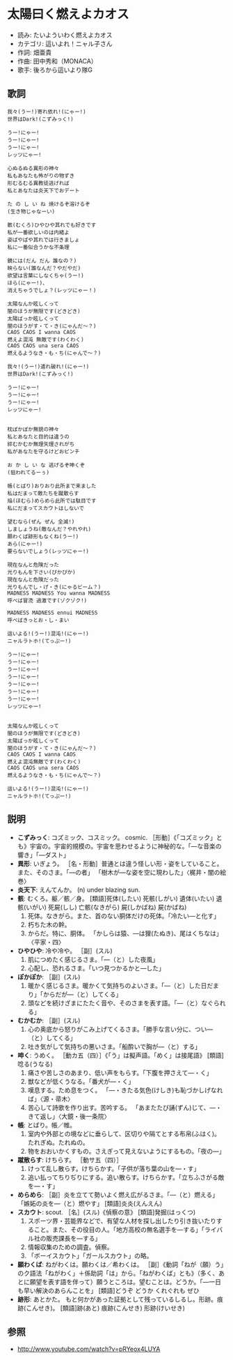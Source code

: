 太陽曰く燃えよカオス
=====================

- 読み: たいよういわく燃えよカオス
- カテゴリ: 這いよれ！ニャル子さん
- 作詞: 畑亜貴
- 作曲: 田中秀和（MONACA）
- 歌手: 後ろから這いより隊G


歌詞
-----

    我々(うー!)寄れ依れ!(にゃー!)
    世界はDark!(こずみっく!)

    うー!にゃー!
    うー!にゃー!
    うー!にゃー!
    レッツにゃー!

    心ぬるぬる異形の神々
    私もあなたも怖がりの物ずき
    形むるむる異教徒逃げれば
    私とあなたは炎天下でおデート

    た の し い ね 焼けるぞ溶けるぞ
    (生き物じゃなーい)

    骸(むくろ)ひやひや其れでも好きです
    私が一番欲しいのは内緒よ
    姿ぱやぱや其れでは行きましょ
    私に一番似合うかな不条理

    鏡には(だん だん 誰なの？)
    映らない(誰なんだ？やだやだ)
    欲望は言葉にしなくちゃ(うー!)
    ほら(にゃー!)、
    消えちゃうでしょ？(レッツにゃー！)

    太陽なんか眩しくって
    闇のほうが無限です(どきどき)
    太陽ばっか眩しくって
    闇のほうがす・て・き(にゃんだ～？)
    CAOS CAOS I wanna CAOS
    燃えよ混沌 無敵です(わくわく)
    CAOS CAOS una sera CAOS
    燃えるようなき・も・ち(にゃんで～？)

    我々!(うー!)遣れ破れ!(にゃー!)
    世界はDark!(こずみっく!)

    うー!にゃー!
    うー!にゃー!
    うー!にゃー!
    レッツにゃー!


    枕ぽかぽか無貌の神々
    私とあなたと目的は違うの
    絆むかむか無理矢理されがち
    私があなたを守るけどおピンチ

    お か し い な 逃げるぞ呻くぞ
    (狙われてるーぅ)

    帳(とばり)おりおり此所まで来ました
    私はだまって敵たちを蹴散らす
    焔(ほむら)めらめら此所では駄目です
    私にだまってスカウトはしないで

    望むなら(ぜん ぜん 全滅!)
    しましょうね(敵なんだ？やれやれ)
    願わくば跡形もなくね(うー!)
    あら(にゃー!)
    要らないでしょう(レッツにゃー!)

    現在なんと危険だった
    光りもんを下さい(ぴかぴか)
    現在なんと危険だった
    光りもんでし・げ・き(にゃるビーム？)
    MADNESS MADNESS You wanna MADNESS
    呼べば冒涜 過激です(ゾクゾク!)

    MADNESS MADNESS ennui MADNESS
    呼べばきっとお・し・まい

    這いよる!(うー!)混沌!(にゃー!)
    ニャルラトホ!(てっぷー!)

    うー!にゃー!
    うー!にゃー!
    うー!にゃー!
    うー!にゃー!
    うー!にゃー!
    うー!にゃー!
    うー!にゃー!
    レッツにゃー!


    太陽なんか眩しくって
    闇のほうが無限です(どきどき)
    太陽ばっか眩しくって
    闇のほうがす・て・き(にゃんだ～？)
    CAOS CAOS I wanna CAOS
    燃えよ混沌無敵です(わくわく)
    CAOS CAOS una sera CAOS
    燃えるようなき・も・ち(にゃんで～？)

    這いよる!(うー!)混沌!(にゃー!)
    ニャルラトホ!(てっぷー!)


説明
-----


- **こずみっく**: コズミック、コスミック。 cosmic.  ［形動］《「コズミック」とも》宇宙の。宇宙的規模の。宇宙を思わせるように神秘的な。「―な音楽の響き」「―ダスト」
- **異形**: いぎょう。 ［名・形動］普通とは違う怪しい形・姿をしていること。また、そのさま。「―の者」 「樹木が―な姿を空に現わした」〈梶井・闇の絵巻〉
- **炎天下**: えんてんか。 (n) under blazing sun.
- **骸**: むくろ。躯／骸／身。 [類語]死体(したい) 死骸(しがい) 遺体(いたい) 遺骸(いがい) 死屍(しし) 亡骸(なきがら) 屍(しかばね) 屍(かばね) 
    1. 死体。なきがら。また、首のない胴体だけの死体。「冷たい―と化す」
    2. 朽ちた木の幹。
    3. からだ。特に、胴体。 「かしらは猿、―は狸(たぬき)、尾はくちなは」〈平家・四〉
- **ひやひや**: 冷や冷や。 ［副］(スル)
    1. 肌につめたく感じるさま。「―（と）した夜風」
    2. 心配し、恐れるさま。「いつ見つかるかと―した」
- **ぽかぽか**: ［副］(スル)
    1. 暖かく感じるさま。暖かくて気持ちのよいさま。「―（と）した日だまり」「からだが―（と）してくる」
    2. 頭などを続けざまにたたく音や、そのさまを表す語。「―（と）なぐられる」
- **むかむか**: ［副］(スル)
    1. 心の奥底から怒りがこみ上げてくるさま。「勝手な言い分に、つい―（と）してくる」
    2. 吐き気がして気持ちの悪いさま。「船酔いで胸が―（と）する」
- **呻く**: うめく。 ［動カ五（四）］《「う」は擬声語。「めく」は接尾語》 [類語]唸る(うなる) 
    1. 痛さや苦しさのあまり、低い声をもらす。「下腹を押さえて―・く」
    2. 獣などが低くうなる。「番犬が―・く」
    3. 嘆息する。ため息をつく。 「―・きたる気色(けしき)も恥づかしげなれば」〈源・帚木〉
    4. 苦心して詩歌を作り出す。苦吟する。 「あまたたび誦(ずん)じて、―・きて返し」〈大鏡・後一条院〉
- **帳**: とばり。帳／帷。
    1. 室内や外部との境などに垂らして、区切りや隔てとする布帛(ふはく)。たれぎぬ。たれぬの。
    2. 物をおおいかくすもの。さえぎって見えないようにするもの。「夜の―」
- **蹴散らす**: けちらす。 ［動サ五（四）］
    1. けって乱し散らす。けちらかす。「子供が落ち葉の山を―・す」
    2. 追い払ってちりぢりにする。追い散らす。けちらかす。「立ちふさがる敵を―・す」
- **めらめら**: ［副］炎を立てて勢いよく燃え広がるさま。「―（と）燃える」「嫉妬の炎を―（と）燃やす」 [類語]炎炎(えんえん) 
- **スカウト**: scout.  ［名］(スル)《偵察の意》 [類語]発掘(はっくつ) 
    1. スポーツ界・芸能界などで、有望な人材を探し出したり引き抜いたりすること。また、その役目の人。「地方高校の無名選手を―する」「ライバル社の販売課長を―する」
    2. 情報収集のための調査。偵察。
    3. 「ボーイスカウト」「ガールスカウト」の略。
- **願わくば**: ねがわくは。願わくは／希わくは。 ［副］《動詞「ねが（願）う」のク語法「ねがわく」＋係助詞「は」から。「ねがわくば」とも》（多く、あとに願望を表す語を伴って）願うところは。望むことは。どうか。「―一日も早い解決のあらんことを」 [類語]どうぞ どうか くれぐれも ぜひ 
- **跡形**: あとかた。 もと何かがあった証拠として残っているしるし。形跡。痕跡(こんせき)。 [類語]跡(あと) 痕跡(こんせき) 形跡(けいせき) 


参照
-----

- <http://www.youtube.com/watch?v=pRYeox4LUYA>

